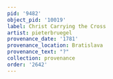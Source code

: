 ```yaml
---
pid: '9482'
object_pid: '10019'
label: Christ Carrying the Cross
artist: pieterbruegel
provenance_date: '1781'
provenance_location: Bratislava
provenance_text: "?"
collection: provenance
order: '2642'
---
```

